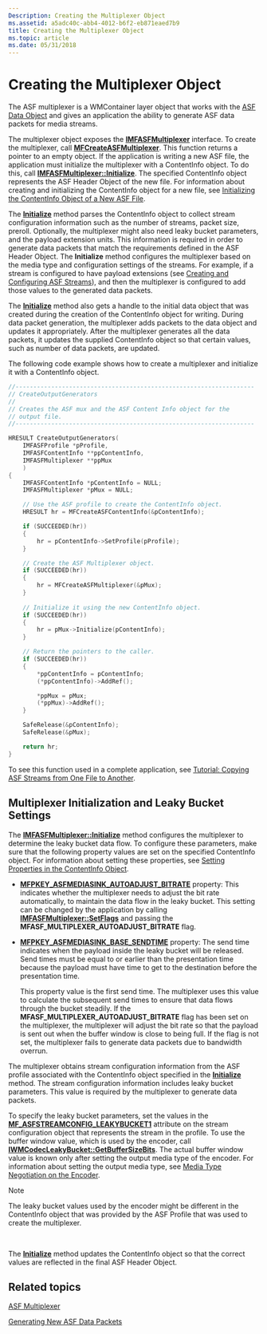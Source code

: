 ```yaml
---
Description: Creating the Multiplexer Object
ms.assetid: a5adc40c-abb4-4012-b6f2-eb871eaed7b9
title: Creating the Multiplexer Object
ms.topic: article
ms.date: 05/31/2018
---
```


# Creating the Multiplexer Object

The ASF multiplexer is a WMContainer layer object that works with the [ASF Data Object](asf-file-structure.md) and gives an application the ability to generate ASF data packets for media streams.

The multiplexer object exposes the [**IMFASFMultiplexer**](/windows/desktop/api/wmcontainer/nn-wmcontainer-imfasfmultiplexer) interface. To create the multiplexer, call [**MFCreateASFMultiplexer**](/windows/desktop/api/wmcontainer/nf-wmcontainer-mfcreateasfmultiplexer). This function returns a pointer to an empty object. If the application is writing a new ASF file, the application must initialize the multiplexer with a ContentInfo object. To do this, call [**IMFASFMultiplexer::Initialize**](/windows/desktop/api/wmcontainer/nf-wmcontainer-imfasfmultiplexer-initialize). The specified ContentInfo object represents the ASF Header Object of the new file. For information about creating and initializing the ContentInfo object for a new file, see [Initializing the ContentInfo Object of a New ASF File](initializing-the-contentinfo-object-of-a-new-asf-file.md).

The [**Initialize**](/windows/desktop/api/wmcontainer/nf-wmcontainer-imfasfmultiplexer-initialize) method parses the ContentInfo object to collect stream configuration information such as the number of streams, packet size, preroll. Optionally, the multiplexer might also need leaky bucket parameters, and the payload extension units. This information is required in order to generate data packets that match the requirements defined in the ASF Header Object. The **Initialize** method configures the multiplexer based on the media type and configuration settings of the streams. For example, if a stream is configured to have payload extensions (see [Creating and Configuring ASF Streams](creating-and-configuring-asf-streams.md)), and then the multiplexer is configured to add those values to the generated data packets.

The [**Initialize**](/windows/desktop/api/wmcontainer/nf-wmcontainer-imfasfmultiplexer-initialize) method also gets a handle to the initial data object that was created during the creation of the ContentInfo object for writing. During data packet generation, the multiplexer adds packets to the data object and updates it appropriately. After the multiplexer generates all the data packets, it updates the supplied ContentInfo object so that certain values, such as number of data packets, are updated.

The following code example shows how to create a multiplexer and initialize it with a ContentInfo object.


```C++
//-------------------------------------------------------------------
// CreateOutputGenerators
//
// Creates the ASF mux and the ASF Content Info object for the 
// output file.
//-------------------------------------------------------------------

HRESULT CreateOutputGenerators(
    IMFASFProfile *pProfile, 
    IMFASFContentInfo **ppContentInfo, 
    IMFASFMultiplexer **ppMux
    )
{
    IMFASFContentInfo *pContentInfo = NULL;
    IMFASFMultiplexer *pMux = NULL;

    // Use the ASF profile to create the ContentInfo object.
    HRESULT hr = MFCreateASFContentInfo(&pContentInfo);

    if (SUCCEEDED(hr))
    {
        hr = pContentInfo->SetProfile(pProfile);
    }

    // Create the ASF Multiplexer object.
    if (SUCCEEDED(hr))
    {
        hr = MFCreateASFMultiplexer(&pMux);
    }
    
    // Initialize it using the new ContentInfo object.
    if (SUCCEEDED(hr))
    {
        hr = pMux->Initialize(pContentInfo);
    }

    // Return the pointers to the caller.
    if (SUCCEEDED(hr))
    {
        *ppContentInfo = pContentInfo;
        (*ppContentInfo)->AddRef();

        *ppMux = pMux;
        (*ppMux)->AddRef();
    }

    SafeRelease(&pContentInfo);
    SafeRelease(&pMux);

    return hr;
}
```



To see this function used in a complete application, see [Tutorial: Copying ASF Streams from One File to Another](tutorial--copying-asf-streams-from-one-file-to-another.md).

## Multiplexer Initialization and Leaky Bucket Settings

The [**IMFASFMultiplexer::Initialize**](/windows/desktop/api/wmcontainer/nf-wmcontainer-imfasfmultiplexer-initialize) method configures the multiplexer to determine the leaky bucket data flow. To configure these parameters, make sure that the following property values are set on the specified ContentInfo object. For information about setting these properties, see [Setting Properties in the ContentInfo Object](setting-properties-in-the-contentinfo-object.md).

-   [**MFPKEY\_ASFMEDIASINK\_AUTOADJUST\_BITRATE**](mfpkey-asfmediasink-autoadjust-bitrate-property.md) property: This indicates whether the multiplexer needs to adjust the bit rate automatically, to maintain the data flow in the leaky bucket. This setting can be changed by the application by calling [**IMFASFMultiplexer::SetFlags**](/windows/desktop/api/wmcontainer/nf-wmcontainer-imfasfmultiplexer-setflags) and passing the **MFASF\_MULTIPLEXER\_AUTOADJUST\_BITRATE** flag.

-   [**MFPKEY\_ASFMEDIASINK\_BASE\_SENDTIME**](mfpkey-asfmediasink-base-sendtime-property.md) property: The send time indicates when the payload inside the leaky bucket will be released. Send times must be equal to or earlier than the presentation time because the payload must have time to get to the destination before the presentation time.

    This property value is the first send time. The multiplexer uses this value to calculate the subsequent send times to ensure that data flows through the bucket steadily. If the **MFASF\_MULTIPLEXER\_AUTOADJUST\_BITRATE** flag has been set on the multiplexer, the multiplexer will adjust the bit rate so that the payload is sent out when the buffer window is close to being full. If the flag is not set, the multiplexer fails to generate data packets due to bandwidth overrun.

The multiplexer obtains stream configuration information from the ASF profile associated with the ContentInfo object specified in the [**Initialize**](/windows/desktop/api/wmcontainer/nf-wmcontainer-imfasfmultiplexer-initialize) method. The stream configuration information includes leaky bucket parameters. This value is required by the multiplexer to generate data packets.

To specify the leaky bucket parameters, set the values in the [**MF\_ASFSTREAMCONFIG\_LEAKYBUCKET1**](mf-asfstreamconfig-leakybucket1-attribute.md) attribute on the stream configuration object that represents the stream in the profile. To use the buffer window value, which is used by the encoder, call [**IWMCodecLeakyBucket::GetBufferSizeBits**](https://msdn.microsoft.com/library/Dd743326(v=VS.85).aspx). The actual buffer window value is known only after setting the output media type of the encoder. For information about setting the output media type, see [Media Type Negotiation on the Encoder](media-type-negotiation-on-the-encoder.md).

> [!Note]  
> The leaky bucket values used by the encoder might be different in the ContentInfo object that was provided by the ASF Profile that was used to create the multiplexer.

 

The [**Initialize**](/windows/desktop/api/wmcontainer/nf-wmcontainer-imfasfmultiplexer-initialize) method updates the ContentInfo object so that the correct values are reflected in the final ASF Header Object.

## Related topics

<dl> <dt>

[ASF Multiplexer](asf-multiplexer.md)
</dt> <dt>

[Generating New ASF Data Packets](generating-new-asf-data-packets.md)
</dt> </dl>

 

 



